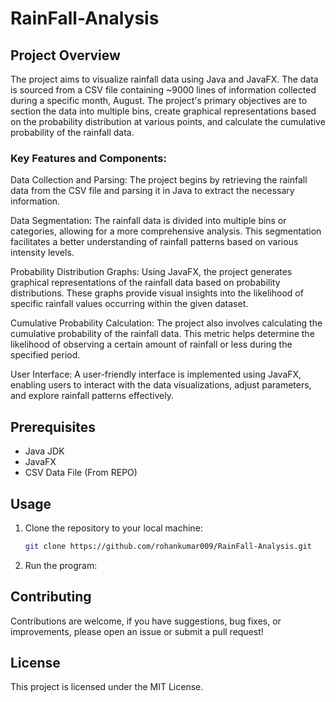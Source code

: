 # RainFall-Analysis

## Project Overview

The project aims to visualize rainfall data using Java and JavaFX. The data is sourced from a CSV file containing ~9000 lines of information collected during a specific month, August. The project's primary objectives are to section the data into multiple bins, create graphical representations based on the probability distribution at various points, and calculate the cumulative probability of the rainfall data.

### Key Features and Components:

Data Collection and Parsing: The project begins by retrieving the rainfall data from the CSV file and parsing it in Java to extract the necessary information.

Data Segmentation: The rainfall data is divided into multiple bins or categories, allowing for a more comprehensive analysis. This segmentation facilitates a better understanding of rainfall patterns based on various intensity levels.

Probability Distribution Graphs: Using JavaFX, the project generates graphical representations of the rainfall data based on probability distributions. These graphs provide visual insights into the likelihood of specific rainfall values occurring within the given dataset.

Cumulative Probability Calculation: The project also involves calculating the cumulative probability of the rainfall data. This metric helps determine the likelihood of observing a certain amount of rainfall or less during the specified period.

User Interface: A user-friendly interface is implemented using JavaFX, enabling users to interact with the data visualizations, adjust parameters, and explore rainfall patterns effectively.


## Prerequisites
- Java JDK
- JavaFX
- CSV Data File (From REPO)

## Usage
1. Clone the repository to your local machine:

   ```bash
   git clone https://github.com/rohankumar009/RainFall-Analysis.git
   ```
2. Run the program:

## Contributing
Contributions are welcome, if you have suggestions, bug fixes, or improvements, please open an issue or submit a pull request!

## License
This project is licensed under the MIT License.
